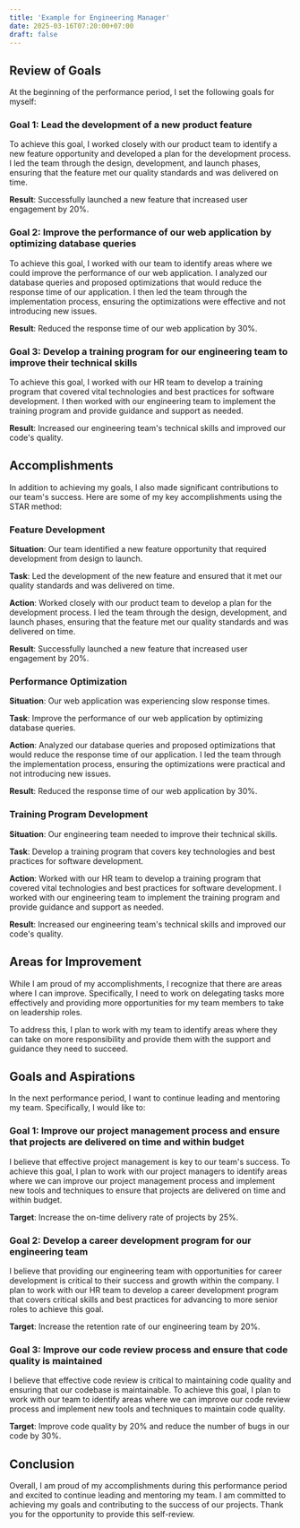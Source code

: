 ```yaml
---
title: 'Example for Engineering Manager'
date: 2025-03-16T07:20:00+07:00
draft: false
---
```


## **Review of Goals**

At the beginning of the performance period, I set the following goals for myself:

### **Goal 1: Lead the development of a new product feature**

To achieve this goal, I worked closely with our product team to identify a new feature opportunity and developed a plan for the development process. I led the team through the design, development, and launch phases, ensuring that the feature met our quality standards and was delivered on time.

**Result**: Successfully launched a new feature that increased user engagement by 20%.

### **Goal 2: Improve the performance of our web application by optimizing database queries**

To achieve this goal, I worked with our team to identify areas where we could improve the performance of our web application. I analyzed our database queries and proposed optimizations that would reduce the response time of our application. I then led the team through the implementation process, ensuring the optimizations were effective and not introducing new issues.

**Result**: Reduced the response time of our web application by 30%.

### **Goal 3: Develop a training program for our engineering team to improve their technical skills**

To achieve this goal, I worked with our HR team to develop a training program that covered vital technologies and best practices for software development. I then worked with our engineering team to implement the training program and provide guidance and support as needed.

**Result**: Increased our engineering team's technical skills and improved our code's quality.

## **Accomplishments**

In addition to achieving my goals, I also made significant contributions to our team's success. Here are some of my key accomplishments using the STAR method:

### **Feature Development**

**Situation**: Our team identified a new feature opportunity that required development from design to launch.

**Task**: Led the development of the new feature and ensured that it met our quality standards and was delivered on time.

**Action**: Worked closely with our product team to develop a plan for the development process. I led the team through the design, development, and launch phases, ensuring that the feature met our quality standards and was delivered on time.

**Result**: Successfully launched a new feature that increased user engagement by 20%.

### **Performance Optimization**

**Situation**: Our web application was experiencing slow response times.

**Task**: Improve the performance of our web application by optimizing database queries.

**Action**: Analyzed our database queries and proposed optimizations that would reduce the response time of our application. I led the team through the implementation process, ensuring the optimizations were practical and not introducing new issues.

**Result**: Reduced the response time of our web application by 30%.

### **Training Program Development**

**Situation**: Our engineering team needed to improve their technical skills.

**Task**: Develop a training program that covers key technologies and best practices for software development.

**Action**: Worked with our HR team to develop a training program that covered vital technologies and best practices for software development. I worked with our engineering team to implement the training program and provide guidance and support as needed.

**Result**: Increased our engineering team's technical skills and improved our code's quality.

## **Areas for Improvement**

While I am proud of my accomplishments, I recognize that there are areas where I can improve. Specifically, I need to work on delegating tasks more effectively and providing more opportunities for my team members to take on leadership roles.

To address this, I plan to work with my team to identify areas where they can take on more responsibility and provide them with the support and guidance they need to succeed.

## **Goals and Aspirations**

In the next performance period, I want to continue leading and mentoring my team. Specifically, I would like to:

### **Goal 1: Improve our project management process and ensure that projects are delivered on time and within budget**

I believe that effective project management is key to our team's success. To achieve this goal, I plan to work with our project managers to identify areas where we can improve our project management process and implement new tools and techniques to ensure that projects are delivered on time and within budget.

**Target**: Increase the on-time delivery rate of projects by 25%.

### **Goal 2: Develop a career development program for our engineering team**

I believe that providing our engineering team with opportunities for career development is critical to their success and growth within the company. I plan to work with our HR team to develop a career development program that covers critical skills and best practices for advancing to more senior roles to achieve this goal.

**Target**: Increase the retention rate of our engineering team by 20%.

### Goal 3: Improve our code review process and ensure that code quality is maintained

I believe that effective code review is critical to maintaining code quality and ensuring that our codebase is maintainable. To achieve this goal, I plan to work with our team to identify areas where we can improve our code review process and implement new tools and techniques to maintain code quality.

**Target**: Improve code quality by 20% and reduce the number of bugs in our code by 30%.

## Conclusion

Overall, I am proud of my accomplishments during this performance period and excited to continue leading and mentoring my team. I am committed to achieving my goals and contributing to the success of our projects. Thank you for the opportunity to provide this self-review.

